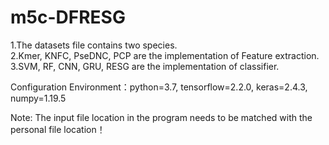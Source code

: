 # m5c-DFRESG  
1.The datasets file contains two species.  
2.Kmer, KNFC, PseDNC, PCP are the implementation of Feature extraction.  
3.SVM, RF, CNN, GRU, RESG are the implementation of classifier.  
  
Configuration Environment：python=3.7, tensorflow=2.2.0, keras=2.4.3, numpy=1.19.5  
  
Note: The input file location in the program needs to be matched with the personal file location！
